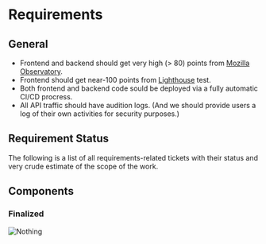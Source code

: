 # Requirements

## General

- Frontend and backend should get very high (> 80) points from [Mozilla Observatory](https://observatory.mozilla.org/).
- Frontend should get near-100 points from [Lighthouse](https://developers.google.com/web/tools/lighthouse/) test.
- Both frontend and backend code sould be deployed via a fully automatic CI/CD procress.
- All API traffic should have audition logs. (And we should provide users a log of their own activities for security purposes.)

## Requirement Status

The following is a list of all requirements-related tickets with their status and very crude estimate of the scope of the work.

<IssueList/>

## Components

### Finalized

![Nothing](https://media.giphy.com/media/SAAMcPRfQpgyI/giphy.gif)
